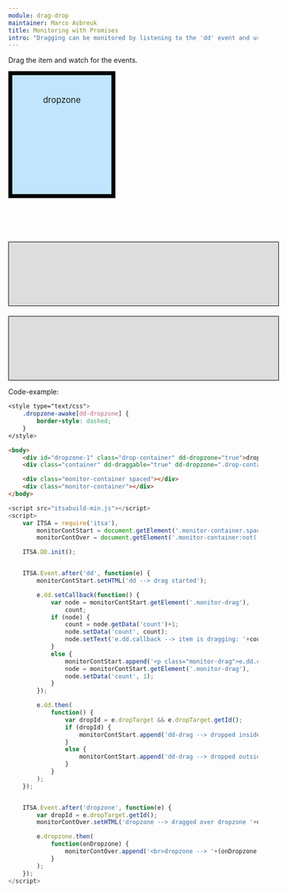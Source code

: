 ```yaml
---
module: drag-drop
maintainer: Marco Asbreuk
title: Monitoring with Promises
intro: "Dragging can be monitored by listening to the 'dd' event and use the e.dd Promise. Or for dropzones, listen to 'dropzone-over' and use the e.dropzone Promise.<br><br><b>Note:</b> it is recomended to use this Promise-way instead of subscribing to every single dd-event."
---
```


<style type="text/css">
    .container {
        margin: 10px;
        height: 100px;
        width: 100px;
        background-color: #990073;
        border: 2px solid #000;
        color: #FFF;
        text-align: center;
        padding-top: 10px;
    }
    .drop-container {
        width: 200px;
        height: 200px;
        border: solid 8px #000;
        background-color: #c0e5fd;
        margin-right: 20px;
        text-align: center;
        font-size: 17px;
        padding-top: 40px;
        float: left;
    }
    .monitor-container.spaced {
        margin-top: 230px;
    }
    .monitor-container {
        margin-top: 20px;
        width: 100%;
        height: 100px;
        border: solid 1px #000;
        background-color: #ddd;
        padding: 14px 20px;
    }
    .body-content.module .monitor-container p {
        margin: 0;
    }
    .body-content.module p.spaced {
        margin-top: 25px;
    }
    .dropzone-awake[dz-dropzone] {
        border-style: dashed;
    }
</style>

Drag the item and watch for the events.


<div id="dropzone-1" class="drop-container" plugin-dz="true">dropzone</div>
<div class="container" plugin-dd="true" dd-dropzone=".drop-container" dd-effect-allowed="all">drag me</div>

<div class="monitor-container spaced"></div>
<div class="monitor-container"></div>

<p class="spaced">Code-example:</p>

```css
<style type="text/css">
    .dropzone-awake[dd-dropzone] {
        border-style: dashed;
    }
</style>
```

```html
<body>
    <div id="dropzone-1" class="drop-container" dd-dropzone="true">dropzone</div>
    <div class="container" dd-draggable="true" dd-dropzone=".drop-container" dd-effect-allowed="all">drag me</div>

    <div class="monitor-container spaced"></div>
    <div class="monitor-container"></div>
</body>
```

```js
<script src="itsabuild-min.js"></script>
<script>
    var ITSA = require('itsa'),
        monitorContStart = document.getElement('.monitor-container.spaced'),
        monitorContOver = document.getElement('.monitor-container:not(.spaced)');

    ITSA.DD.init();


    ITSA.Event.after('dd', function(e) {
        monitorContStart.setHTML('dd --> drag started');

        e.dd.setCallback(function() {
            var node = monitorContStart.getElement('.monitor-drag'),
                count;
            if (node) {
                count = node.getData('count')+1;
                node.setData('count', count);
                node.setText('e.dd.callback --> item is dragging: '+count+' callbacks');
            }
            else {
                monitorContStart.append('<p class="monitor-drag">e.dd.callback --> item is dragging: 1 callback</p>');
                node = monitorContStart.getElement('.monitor-drag'),
                node.setData('count', 1);
            }
        });

        e.dd.then(
            function() {
                var dropId = e.dropTarget && e.dropTarget.getId();
                if (dropId) {
                    monitorContStart.append('dd-drag --> dropped inside '+dropId);
                }
                else {
                    monitorContStart.append('dd-drag --> dropped outside any dropzone');
                }
            }
        );
    });


    ITSA.Event.after('dropzone', function(e) {
        var dropId = e.dropTarget.getId();
        monitorContOver.setHTML('dropzone --> dragged over dropzone '+dropId);

        e.dropzone.then(
            function(onDropzone) {
                monitorContOver.append('<br>dropzone --> '+(onDropzone ? 'dropped inside ' : 'moved outside ')+dropId);
            }
        );
    });
</script>
```

<script src="../../dist/itsabuild-min.js"></script>
<script>
    var ITSA = require('itsa'),
        monitorContStart = document.getElement('.monitor-container.spaced'),
        monitorContOver = document.getElement('.monitor-container:not(.spaced)');

    ITSA.DD.init();


    ITSA.Event.after('dd', function(e) {
        monitorContStart.setHTML('dd --> drag started');

        e.dd.setCallback(function() {
            var node = monitorContStart.getElement('.monitor-drag'),
                count;
            if (node) {
                count = node.getData('count')+1;
                node.setData('count', count);
                node.setText('e.dd.callback --> item is dragging: '+count+' callbacks');
            }
            else {
                monitorContStart.append('<p class="monitor-drag">e.dd.callback --> item is dragging: 1 callback</p>');
                node = monitorContStart.getElement('.monitor-drag'),
                node.setData('count', 1);
            }
        });

        e.dd.then(
            function() {
                var dropId = e.dropTarget && e.dropTarget.getId();
                if (dropId) {
                    monitorContStart.append('e.dd.then() --> dropped inside '+dropId);
                }
                else {
                    monitorContStart.append('e.dd.then() --> dropped outside any dropzone');
                }
            }
        );
    });


    ITSA.Event.after('dropzone-over', function(e) {
        var dropId = e.dropTarget.getId();
        monitorContOver.setHTML('dropzone --> dragged over dropzone '+dropId);

        e.dropzone.then(
            function(onDropzone) {
                monitorContOver.append('<br>e.dropzone.then() --> '+(onDropzone ? 'dropped inside ' : 'moved outside ')+dropId);
            }
        );
    });
</script>
